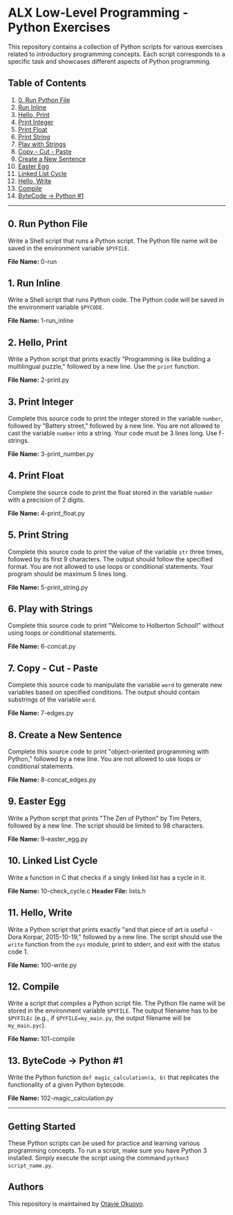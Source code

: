 # ALX Low-Level Programming - Python Exercises

This repository contains a collection of Python scripts for various exercises related to introductory programming concepts. Each script corresponds to a specific task and showcases different aspects of Python programming.

## Table of Contents

1. [0. Run Python File](#run-python-file)
2. [Run Inline](#run-inline)
3. [Hello, Print](#hello-print)
4. [Print Integer](#print-integer)
5. [Print Float](#print-float)
6. [Print String](#print-string)
7. [Play with Strings](#play-with-strings)
8. [Copy - Cut - Paste](#copy-cut-paste)
9. [Create a New Sentence](#create-a-new-sentence)
10. [Easter Egg](#easter-egg)
11. [Linked List Cycle](#linked-list-cycle)
12. [Hello, Write](#hello-write)
13. [Compile](#compile)
14. [ByteCode -> Python #1](#bytecode-python-1)

---

## 0. Run Python File

Write a Shell script that runs a Python script. The Python file name will be saved in the environment variable `$PYFILE`.

**File Name:** 0-run

## 1. Run Inline

Write a Shell script that runs Python code. The Python code will be saved in the environment variable `$PYCODE`.

**File Name:** 1-run_inline

## 2. Hello, Print

Write a Python script that prints exactly "Programming is like building a multilingual puzzle," followed by a new line. Use the `print` function.

**File Name:** 2-print.py

## 3. Print Integer

Complete this source code to print the integer stored in the variable `number`, followed by "Battery street," followed by a new line. You are not allowed to cast the variable `number` into a string. Your code must be 3 lines long. Use f-strings.

**File Name:** 3-print_number.py

## 4. Print Float

Complete the source code to print the float stored in the variable `number` with a precision of 2 digits.

**File Name:** 4-print_float.py

## 5. Print String

Complete this source code to print the value of the variable `str` three times, followed by its first 9 characters. The output should follow the specified format. You are not allowed to use loops or conditional statements. Your program should be maximum 5 lines long.

**File Name:** 5-print_string.py

## 6. Play with Strings

Complete this source code to print "Welcome to Holberton School!" without using loops or conditional statements.

**File Name:** 6-concat.py

## 7. Copy - Cut - Paste

Complete this source code to manipulate the variable `word` to generate new variables based on specified conditions. The output should contain substrings of the variable `word`.

**File Name:** 7-edges.py

## 8. Create a New Sentence

Complete this source code to print "object-oriented programming with Python," followed by a new line. You are not allowed to use loops or conditional statements.

**File Name:** 8-concat_edges.py

## 9. Easter Egg

Write a Python script that prints "The Zen of Python" by Tim Peters, followed by a new line. The script should be limited to 98 characters.

**File Name:** 9-easter_egg.py

## 10. Linked List Cycle

Write a function in C that checks if a singly linked list has a cycle in it.

**File Name:** 10-check_cycle.c
**Header File:** lists.h

## 11. Hello, Write

Write a Python script that prints exactly "and that piece of art is useful - Dora Korpar, 2015-10-19," followed by a new line. The script should use the `write` function from the `sys` module, print to stderr, and exit with the status code 1.

**File Name:** 100-write.py

## 12. Compile

Write a script that compiles a Python script file. The Python file name will be stored in the environment variable `$PYFILE`. The output filename has to be `$PYFILEc` (e.g., if `$PYFILE=my_main.py`, the output filename will be `my_main.pyc`).

**File Name:** 101-compile

## 13. ByteCode -> Python #1

Write the Python function `def magic_calculation(a, b)` that replicates the functionality of a given Python bytecode.

**File Name:** 102-magic_calculation.py

---

## Getting Started

These Python scripts can be used for practice and learning various programming concepts. To run a script, make sure you have Python 3 installed. Simply execute the script using the command `python3 script_name.py`.

## Authors

This repository is maintained by [Otavie Okuoyo](https://github.com/otavie).